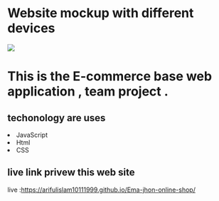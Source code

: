 # Website mockup with different devices
<img src="https://i.ibb.co/F8kv4Vx/Screenshot-27.png" />



# This is the E-commerce base web application ,  team project .
## techonology are uses 
<li> JavaScript</li>


<li> Html</li>
<li> CSS</li>

##  live link privew  this web site 

live :https://arifulislam10111999.github.io/Ema-jhon-online-shop/
